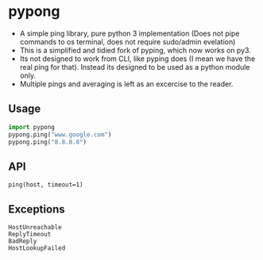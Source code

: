 # pypong

* A simple ping library, pure python 3 implementation (Does not pipe commands to os terminal, does not require sudo/admin evelation)
* This is a simplified and tidied fork of pyping, which now works on py3. 
* Its not designed to work from CLI, like pyping does (I mean we have the real ping for that). Instead its designed to be used as a python module only. 
* Multiple pings and averaging is left as an excercise to the reader.

## Usage
```python
import pypong
pypong.ping("www.google.com")
pypong.ping("8.8.8.8")
```

## API
```ping(host, timeout=1)```

## Exceptions
```
HostUnreachable
ReplyTimeout
BadReply
HostLookupFailed
```
